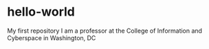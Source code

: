 # hello-world
My first repository
I am a professor at the College of Information and Cyberspace in Washington, DC
